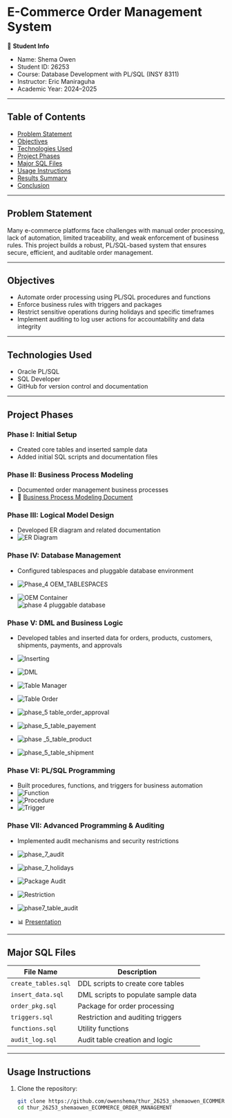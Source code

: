 # E-Commerce Order Management System

👤 **Student Info**  
- Name: Shema Owen  
- Student ID: 26253  
- Course: Database Development with PL/SQL (INSY 8311)  
- Instructor: Eric Maniraguha  
- Academic Year: 2024–2025  

---

## Table of Contents

- [Problem Statement](#problem-statement)  
- [Objectives](#objectives)  
- [Technologies Used](#technologies-used)  
- [Project Phases](#project-phases)  
- [Major SQL Files](#major-sql-files)  
- [Usage Instructions](#usage-instructions)  
- [Results Summary](#results-summary)  
- [Conclusion](#conclusion)  

---

## Problem Statement

Many e-commerce platforms face challenges with manual order processing, lack of automation, limited traceability, and weak enforcement of business rules. This project builds a robust, PL/SQL-based system that ensures secure, efficient, and auditable order management.

---

## Objectives

- Automate order processing using PL/SQL procedures and functions  
- Enforce business rules with triggers and packages  
- Restrict sensitive operations during holidays and specific timeframes  
- Implement auditing to log user actions for accountability and data integrity  

---

## Technologies Used

- Oracle PL/SQL  
- SQL Developer  
- GitHub for version control and documentation  

---

## Project Phases

### Phase I: Initial Setup  
- Created core tables and inserted sample data  
- Added initial SQL scripts and documentation files  

### Phase II: Business Process Modeling  
- Documented order management business processes  
- 📄 [Business Process Modeling Document](./Phase_2_Business_Process_Modeling/Phase_II_Business_Process_Modeling_Shema_Owen.docx)  

### Phase III: Logical Model Design  
- Developed ER diagram and related documentation  
- ![ER Diagram](./Phase_3_Logical_Modeling/ER_diagram.png)  



### Phase IV: Database Management  
- Configured tablespaces and pluggable database environment  
- ![Phase_4 OEM_TABLESPACES](https://github.com/user-attachments/assets/8e355300-4bcf-417f-b391-1798d575ba1c)
  
- ![OEM Container](./Phase_4_Physical_DB_Implementation/phase_4_OEM_CONTAINER.png)  
![phase 4 pluggable database](https://github.com/user-attachments/assets/70926825-3daa-40c1-9473-7cb932873ad4)
  

### Phase V: DML and Business Logic  
- Developed tables and inserted data for orders, products, customers, shipments, payments, and approvals  
- ![Inserting](./Phase_5_DML_and_Queries/phase_5_Inserting.png)  
- ![DML](./Phase_5_DML_and_Queries/phase_5_dml.png)  
- ![Table Manager](./Phase_5_DML_and_Queries/phase_5_table_manager.png)  
- ![Table Order](./Phase_5_DML_and_Queries/phase_5_table_order.png)  
- ![phase_5 table_order_approval](https://github.com/user-attachments/assets/634d27a1-3f84-47cb-8170-ae7b2cad32c3)

- ![phase_5_table_payement](https://github.com/user-attachments/assets/6bf6347c-a176-4e3e-a6ca-5c7d3a38a0e0)
 
- ![phase _5_table_product](https://github.com/user-attachments/assets/76e13887-0b5c-4ef2-96de-c5822dc8f646)
 
- ![phase_5_table_shipment](https://github.com/user-attachments/assets/276a950c-759b-4f9a-9e32-f1285e91dab7)
  

### Phase VI: PL/SQL Programming  
- Built procedures, functions, and triggers for business automation  
- ![Function](./Phase_6_DB_Programming/phase_6_function.png)  
- ![Procedure](./Phase_6_DB_Programming/phase_6_procedure.png)  
- ![Trigger](./Phase_6_DB_Programming/phase_6_trigger.png)  

### Phase VII: Advanced Programming & Auditing  
- Implemented audit mechanisms and security restrictions  
- ![phase_7_audit](https://github.com/user-attachments/assets/2d597fc6-c136-407a-a33f-dfefb07ce907)
 
- ![phase_7_holidays](https://github.com/user-attachments/assets/f3fd226c-c5a9-4646-8eed-f9863f07a8f4)
 
- ![Package Audit](./Phase_7_Security_Auditing_And_Advanced/phase7_package_audit.png)  
- ![Restriction](./Phase_7_Security_Auditing_And_Advanced/phase7_restriction.png)  
- ![phase7_table_audit](https://github.com/user-attachments/assets/940535a3-441f-4936-b037-d868dcba2c65)
 
- 📊 [Presentation](./Phase_7_Security_Auditing_And_Advanced/Phase_VII_Advanced_DB_Programming_Auditing.pptx)  

---

## Major SQL Files

| File Name          | Description                          |
|--------------------|--------------------------------------|
| `create_tables.sql` | DDL scripts to create core tables    |
| `insert_data.sql`   | DML scripts to populate sample data  |
| `order_pkg.sql`     | Package for order processing         |
| `triggers.sql`      | Restriction and auditing triggers    |
| `functions.sql`     | Utility functions                    |
| `audit_log.sql`     | Audit table creation and logic       |

---

## Usage Instructions

1. Clone the repository:

   ```bash
   git clone https://github.com/owenshema/thur_26253_shemaowen_ECOMMERCE_ORDER_MANAGEMENT.git
   cd thur_26253_shemaowen_ECOMMERCE_ORDER_MANAGEMENT
